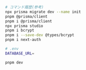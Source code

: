 ```bash
# コマンド履歴(参考)
npx prisma migrate dev --name init
pnpm @prisma/client
pnpm i @prisma/client
npx prisma studio
pnpm i bcrypt
pnpm i --save-dev @types/bcrypt
pnpm i next-auth
```

```bash
# .env
DATABASE_URL=
```

```bash
pnpm dev
```
